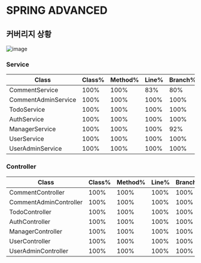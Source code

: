 # SPRING ADVANCED

## 커버리지 상황
![image](https://github.com/user-attachments/assets/1859e6e1-9a94-42b1-a783-fa0b5cbab9d6)

### Service 
| Class | Class% | Method% | Line% | Branch% |
| --- | --- | --- | --- | --- |
| CommentService | 100% | 100% | 83% | 80% |
| CommentAdminService | 100% | 100% | 100% | 100% |
| TodoService | 100% | 100% | 100% | 100% |
| AuthService | 100% | 100% | 100% | 100% |
| ManagerService | 100% | 100% | 100% | 92% |
| UserService | 100% | 100% | 100% | 100% |
| UserAdminService | 100% | 100% | 100% | 100% |


### Controller

| Class | Class% | Method% | Line% | Branch% |
| --- | --- | --- | --- | --- |
| CommentController | 100% | 100% | 100% | 100% |
| CommentAdminController | 100% | 100% | 100% | 100% |
| TodoController | 100% | 100% | 100% | 100% |
| AuthController | 100% | 100% | 100% | 100% |
| ManagerController | 100% | 100% | 100% | 100% |
| UserController | 100% | 100% | 100% | 100% |
| UserAdminController | 100% | 100% | 100% | 100% |
